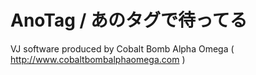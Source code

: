 AnoTag / あのタグで待ってる
======

VJ software produced by Cobalt Bomb Alpha Omega 
( http://www.cobaltbombalphaomega.com ) 
